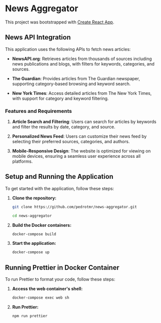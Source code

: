 # News Aggregator

This project was bootstrapped with [Create React App](https://github.com/facebook/create-react-app).

## News API Integration

This application uses the following APIs to fetch news articles:

- **NewsAPI.org**: Retrieves articles from thousands of sources including news publications and blogs, with filters for keywords, categories, and sources.

- **The Guardian**: Provides articles from The Guardian newspaper, supporting category-based browsing and keyword search.

- **New York Times**: Access detailed articles from The New York Times, with support for category and keyword filtering.

### Features and Requirements

1. **Article Search and Filtering**: Users can search for articles by keywords and filter the results by date, category, and source.

2. **Personalized News Feed**: Users can customize their news feed by selecting their preferred sources, categories, and authors.

3. **Mobile-Responsive Design**: The website is optimized for viewing on mobile devices, ensuring a seamless user experience across all platforms.

## Setup and Running the Application

To get started with the application, follow these steps:

1. **Clone the repository:**

   ```bash
   git clone https://github.com/pedrotmr/news-aggregator.git
   
   cd news-aggregator
   ```

2. **Build the Docker containers:**

   ```bash
   docker-compose build
   ```

3. **Start the application:**
   ```bash
   docker-compose up
   ```

## Running Prettier in Docker Container

To run Prettier to format your code, follow these steps:

1. **Access the web container's shell:**

   ```bash
   docker-compose exec web sh
   ```

2. **Run Prettier:**
   ```bash
   npm run prettier
   ```
